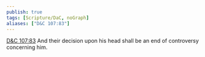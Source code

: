 ```yaml
---
publish: true
tags: [Scripture/DaC, noGraph]
aliases: ["D&C 107:83"]
---
```

[D&C 107:83](https://churchofjesuschrist.org/study/scriptures/dc-testament/dc/107?lang=eng&id=p83#p83) And their decision upon his head shall be an end of controversy concerning him.
